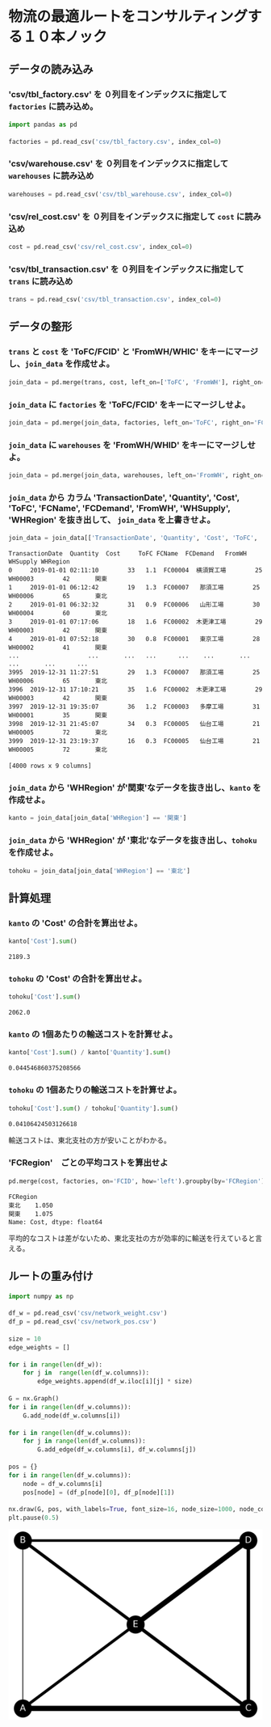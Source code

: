 # 物流の最適ルートをコンサルティングする１０本ノック

## データの読み込み

### 'csv/tbl_factory.csv' を ０列目をインデックスに指定して ```factories``` に読み込め。

``` python
import pandas as pd

factories = pd.read_csv('csv/tbl_factory.csv', index_col=0)
```

### 'csv/warehouse.csv' を ０列目をインデックスに指定して ```warehouses``` に読み込め

``` python
warehouses = pd.read_csv('csv/tbl_warehouse.csv', index_col=0)
```

### 'csv/rel_cost.csv' を ０列目をインデックスに指定して ```cost``` に読み込め
``` python
cost = pd.read_csv('csv/rel_cost.csv', index_col=0)  
```

### 'csv/tbl_transaction.csv' を ０列目をインデックスに指定して ```trans``` に読み込め

``` python
trans = pd.read_csv('csv/tbl_transaction.csv', index_col=0)
```

## データの整形

### ```trans``` と ```cost``` を 'ToFC/FCID' と 'FromWH/WHIC' をキーにマージし、```join_data``` を作成せよ。
``` python
join_data = pd.merge(trans, cost, left_on=['ToFC', 'FromWH'], right_on=['FCID', 'WHID'], how='left')   
```

### ```join_data``` に ```factories``` を 'ToFC/FCID' をキーにマージしせよ。
``` python
join_data = pd.merge(join_data, factories, left_on='ToFC', right_on='FCID', how='left')    
```

### ```join_data``` に ```warehouses``` を 'FromWH/WHID' をキーにマージしせよ。

``` python
join_data = pd.merge(join_data, warehouses, left_on='FromWH', right_on='WHID', how='left')
```

### ```join_data``` から カラム 'TransactionDate', 'Quantity', 'Cost', 'ToFC', 'FCName', 'FCDemand', 'FromWH', 'WHSupply', 'WHRegion' を抜き出して、 ```join_data``` を上書きせよ。
``` python
join_data = join_data[['TransactionDate', 'Quantity', 'Cost', 'ToFC', 'FCName', 'FCDemand', 'FromWH', 'WHSupply', 'WHRegion']]       
```
```
TransactionDate  Quantity  Cost     ToFC FCName  FCDemand   FromWH  WHSupply WHRegion
0     2019-01-01 02:11:10        33   1.1  FC00004  横須賀工場        25  WH00003        42       関東
1     2019-01-01 06:12:42        19   1.3  FC00007   那須工場        25  WH00006        65       東北
2     2019-01-01 06:32:32        31   0.9  FC00006   山形工場        30  WH00004        60       東北
3     2019-01-01 07:17:06        18   1.6  FC00002  木更津工場        29  WH00003        42       関東
4     2019-01-01 07:52:18        30   0.8  FC00001   東京工場        28  WH00002        41       関東
...                   ...       ...   ...      ...    ...       ...      ...       ...      ...
3995  2019-12-31 11:27:51        29   1.3  FC00007   那須工場        25  WH00006        65       東北
3996  2019-12-31 17:10:21        35   1.6  FC00002  木更津工場        29  WH00003        42       関東
3997  2019-12-31 19:35:07        36   1.2  FC00003   多摩工場        31  WH00001        35       関東
3998  2019-12-31 21:45:07        34   0.3  FC00005   仙台工場        21  WH00005        72       東北
3999  2019-12-31 23:19:37        16   0.3  FC00005   仙台工場        21  WH00005        72       東北

[4000 rows x 9 columns]
```

### ``` join_data ``` から 'WHRegion' が'関東'なデータを抜き出し、```kanto``` を作成せよ。

``` python
kanto = join_data[join_data['WHRegion'] == '関東']
```

### ``` join_data ``` から 'WHRegion' が '東北'なデータを抜き出し、```tohoku``` を作成せよ。
``` python
tohoku = join_data[join_data['WHRegion'] == '東北']
```

## 計算処理

### ``` kanto ``` の 'Cost' の合計を算出せよ。
``` python
kanto['Cost'].sum()
```
```
2189.3
```

### ``` tohoku ``` の 'Cost' の合計を算出せよ。
``` python
tohoku['Cost'].sum()
```
```
2062.0
```

### ``` kanto ``` の 1個あたりの輸送コストを計算せよ。
``` python
kanto['Cost'].sum() / kanto['Quantity'].sum()
```
```
0.044546860375208566
```

### ``` tohoku ``` の 1個あたりの輸送コストを計算せよ。
``` python
tohoku['Cost'].sum() / tohoku['Quantity'].sum()
```

```
0.04106424503126618
```
輸送コストは、東北支社の方が安いことがわかる。


### 'FCRegion'　ごとの平均コストを算出せよ

``` python
pd.merge(cost, factories, on='FCID', how='left').groupby(by='FCRegion')['Cost'].mean()
```
```
FCRegion
東北    1.050
関東    1.075
Name: Cost, dtype: float64
```
平均的なコストは差がないため、東北支社の方が効率的に輸送を行えていると言える。


## ルートの重み付け

``` python
import numpy as np

df_w = pd.read_csv('csv/network_weight.csv')
df_p = pd.read_csv('csv/network_pos.csv')

size = 10
edge_weights = []

for i in range(len(df_w)):
    for j in  range(len(df_w.columns)):
        edge_weights.append(df_w.iloc[i][j] * size)

G = nx.Graph()
for i in range(len(df_w.columns)):
    G.add_node(df_w.columns[i])

for i in range(len(df_w.columns)):
    for j in range(len(df_w.columns)):
        G.add_edge(df_w.columns[i], df_w.columns[j])

pos = {}
for i in range(len(df_w.columns)):
    node = df_w.columns[i]
    pos[node] = (df_p[node][0], df_p[node][1])

nx.draw(G, pos, with_labels=True, font_size=16, node_size=1000, node_color='k', font_color='w', width=edge_weights)
plt.pause(0.5)

```
![knock_055](img/knock_55.png)
